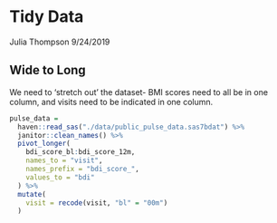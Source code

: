 Tidy Data
================
Julia Thompson
9/24/2019

## Wide to Long

We need to ‘stretch out’ the dataset- BMI scores need to all be in one
column, and visits need to be indicated in one column.

``` r
pulse_data = 
  haven::read_sas("./data/public_pulse_data.sas7bdat") %>%
  janitor::clean_names() %>%
  pivot_longer(
    bdi_score_bl:bdi_score_12m,
    names_to = "visit",
    names_prefix = "bdi_score_",
    values_to = "bdi"
  ) %>%
  mutate(
    visit = recode(visit, "bl" = "00m")
  )
```
